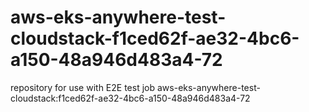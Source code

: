 # aws-eks-anywhere-test-cloudstack-f1ced62f-ae32-4bc6-a150-48a946d483a4-72
repository for use with E2E test job aws-eks-anywhere-test-cloudstack:f1ced62f-ae32-4bc6-a150-48a946d483a4-72
